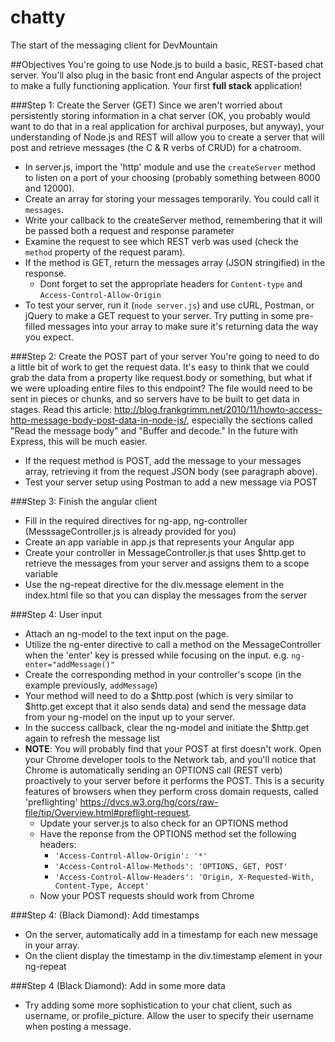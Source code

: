 chatty
======

The start of the messaging client for DevMountain

##Objectives
You're going to use Node.js to build a basic, REST-based chat server. You'll also plug in the basic front end Angular aspects of the project to make a fully functioning application. Your first **full stack** application!

###Step 1: Create the Server (GET)
Since we aren't worried about persistently storing information in a chat server (OK, you probably would want to do that in a real application for archival purposes, but anyway), your understanding of Node.js and REST will allow you to create a server that will post and retrieve messages (the C & R verbs of CRUD) for a chatroom.
* In server.js, import the 'http' module and use the `createServer` method to listen on a port of your choosing (probably something between 8000 and 12000).
* Create an array for storing your messages temporarily. You could call it `messages`.
* Write your callback to the createServer method, remembering that it will be passed both a request and response parameter
* Examine the request to see which REST verb was used (check the `method` property of the request param).
* If the method is GET, return the messages array (JSON stringified) in the response. 
  * Dont forget to set the appropriate headers for `Content-type` and `Access-Control-Allow-Origin`
* To test your server, run it (`node server.js`) and use cURL, Postman, or jQuery to make a GET request to your server. Try putting in some pre-filled messages into your array to make sure it's returning data the way you expect.

###Step 2: Create the POST part of your server
You're going to need to do a little bit of work to get the request data. It's easy to think that we could grab the data from a property like request.body or something, but what if we were uploading entire files to this endpoint? The file would need to be sent in pieces or chunks, and so servers have to be built to get data in stages. Read this article: http://blog.frankgrimm.net/2010/11/howto-access-http-message-body-post-data-in-node-js/, especially the sections called "Read the message body" and "Buffer and decode." In the future with Express, this will be much easier.
* If the request method is POST, add the message to your messages array, retrieving it from the request JSON body (see paragraph above).
* Test your server setup using Postman to add a new message via POST

###Step 3: Finish the angular client
* Fill in the required directives for ng-app, ng-controller (MesssageController.js is already provided for you)
* Create an app variable in app.js that represents your Angular app
* Create your controller in MessageController.js that uses $http.get to retrieve the messages from your server and assigns them to a scope variable
* Use the ng-repeat directive for the div.message element in the index.html file so that you can display the messages from the server

###Step 4: User input
* Attach an ng-model to the text input on the page. 
* Utilize the ng-enter directive to call a method on the MessageController when the 'enter' key is pressed while focusing on the input. e.g. `ng-enter="addMessage()"`
* Create the corresponding method in your controller's scope (in the example previously, `addMessage`)
* Your method will need to do a $http.post (which is very similar to $http.get except that it also sends data) and send the message data from your ng-model on the input up to your server.
* In the success callback, clear the ng-model and initiate the $http.get again to refresh the message list
* **NOTE**: You will probably find that your POST at first doesn't work. Open your Chrome developer tools to the Network tab, and you'll notice that Chrome is automatically sending an OPTIONS call (REST verb) proactively to your server before it performs the POST. This is a security features of browsers when they perform cross domain requests, called 'preflighting' https://dvcs.w3.org/hg/cors/raw-file/tip/Overview.html#preflight-request.
  * Update your server.js to also check for an OPTIONS method
  * Have the reponse from the OPTIONS method set the following headers:
    * `'Access-Control-Allow-Origin': '*'`
    * `'Access-Control-Allow-Methods': 'OPTIONS, GET, POST'`
    * `'Access-Control-Allow-Headers': 'Origin, X-Requested-With, Content-Type, Accept'`
  * Now your POST requests should work from Chrome

###Step 4: (Black Diamond): Add timestamps
* On the server, automatically add in a timestamp for each new message in your array.
* On the client display the timestamp in the div.timestamp element in your ng-repeat

###Step 4 (Black Diamond): Add in some more data
* Try adding some more sophistication to your chat client, such as username, or profile_picture. Allow the user to specify their username when posting a message.
 
